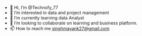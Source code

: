 - 👋 Hi, I’m @Technofy_77
- 👀 I’m interested in data and project management
- 🌱 I’m currently learning data Analyst
- 💞️ I’m looking to collaborate on learning and business platform.
- 📫 How to reach me singhmayank27@gmail.com

<!---
Mayank07071995/Mayank07071995 is a ✨ special ✨ repository because its `README.md` (this file) appears on your GitHub profile.
You can click the Preview link to take a look at your changes.
--->
